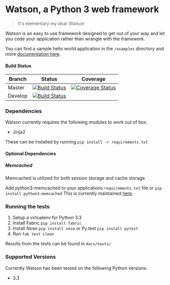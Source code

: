 # Watson, a Python 3 web framework

> It's elementary my dear Watson

Watson is an easy to use framework designed to get out of your way and let you code your application rather than wrangle with the framework.

You can find a sample hello world application in the `/examples` directory and more [documentation here][3].

#### Build Status

Branch | Status | Coverage
------------ | ------------- | ------------- 
Master | [![Build Status](https://api.travis-ci.org/simoncoulton/watson.png?branch=master)](https://github.com/simoncoulton/watson) | [![Coverage Status](https://coveralls.io/repos/simoncoulton/watson/badge.png)](https://coveralls.io/r/simoncoulton/watson)
Develop | [![Build Status](https://api.travis-ci.org/simoncoulton/watson.png?branch=develop)](https://github.com/simoncoulton/watson) | 

### Dependencies

Watson currently requires the following modules to work out of box:

* Jinja2

These can be installed by running `pip install -r requirements.txt`

#### Optional Dependencies

##### Memcached

Memcached is utilized for both session storage and cache storage.

Add python3-memcached to your applications `requirements.txt` file or `pip install python3-memcached`
This is currently maintained [here][1].

### Running the tests

1. Setup a virtualenv for Python 3.3
2. Install Fabric `pip install fabric` 
3. Install Nose `pip install nose` or Py.test `pip install pytest`
4. Run `fab test clean`

Results from the tests can be found in `docs/tests/`

### Supported Versions
Currently Watson has been tested on the following Python versions:

* 3.3

[1]: http://pypi.python.org/pypi/python3-memcached/
[2]: https://github.com/andymccurdy/redis-py
[3]: http://simoncoulton.github.com/watson

